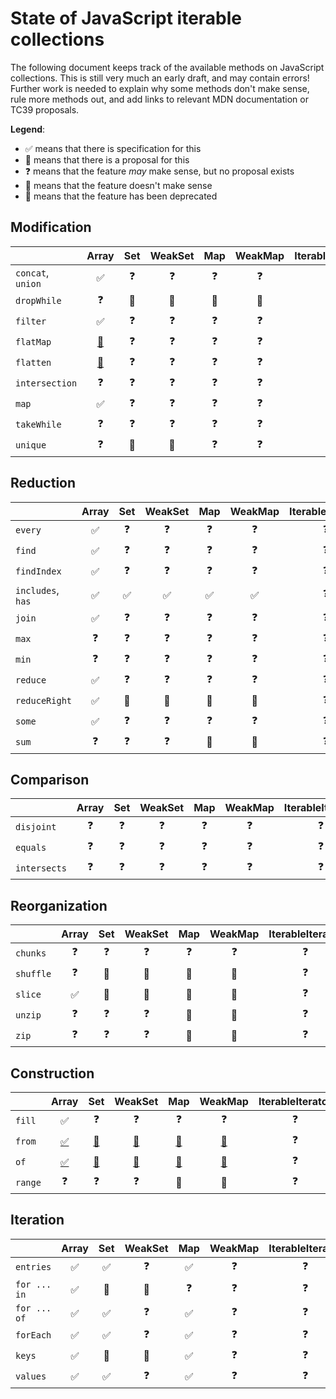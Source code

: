 # State of JavaScript iterable collections

The following document keeps track of the available methods on JavaScript collections. This is still very much an early draft, and may contain errors! Further work is needed to explain why some methods don't make sense, rule more methods out, and add links to relevant MDN documentation or TC39 proposals.

**Legend**:

- ✅ means that there is specification for this
- 🚀 means that there is a proposal for this
- ❓  means that the feature *may* make sense, but no proposal exists
- 🚧 means that the feature doesn't make sense
- 👴 means that the feature has been deprecated

## Modification

|                   |                  Array                   | **Set** | WeakSet | **Map** | WeakMap | IterableIterator |
| ----------------- | :--------------------------------------: | :-----: | :-----: | :-----: | :-----: | :--------------: |
| `concat`, `union` |                    ✅                     |    ❓    |    ❓    |    ❓    |    ❓    |        ❓         |
| `dropWhile`       |                    ❓                     |   🚧    |   🚧    |   🚧    |   🚧    |        ❓         |
| `filter`          |                    ✅                     |    ❓    |    ❓    |    ❓    |    ❓    |        ❓         |
| `flatMap`         | [🚀](https://github.com/tc39/proposal-flatMap) |    ❓    |    ❓    |    ❓    |    ❓    |        ❓         |
| `flatten`         | [🚀](https://github.com/tc39/proposal-flatMap) |    ❓    |    ❓    |    ❓    |    ❓    |        ❓         |
| `intersection`    |                    ❓                     |    ❓    |    ❓    |    ❓    |    ❓    |        ❓         |
| `map`             |                    ✅                     |    ❓    |    ❓    |    ❓    |    ❓    |        ❓         |
| `takeWhile`       |                    ❓                     |    ❓    |    ❓    |    ❓    |    ❓    |        ❓         |
| `unique`          |                    ❓                     |   🚧    |   🚧    |    ❓    |    ❓    |        ❓         |
## Reduction

|                   | Array | **Set** | WeakSet | **Map** | WeakMap | IterableIterator |
| ----------------- | :---: | :-----: | :-----: | :-----: | :-----: | :--------------: |
| `every`           |   ✅   |    ❓    |    ❓    |    ❓    |    ❓    |        ❓         |
| `find`            |   ✅   |    ❓    |    ❓    |    ❓    |    ❓    |        ❓         |
| `findIndex`       |   ✅   |    ❓    |    ❓    |    ❓    |    ❓    |        ❓         |
| `includes`, `has` |   ✅   |    ✅    |    ✅    |    ✅    |    ✅    |        ❓         |
| `join`            |   ✅   |    ❓    |    ❓    |    ❓    |    ❓    |        ❓         |
| `max`             |   ❓   |    ❓    |    ❓    |    ❓    |    ❓    |        ❓         |
| `min`             |   ❓   |    ❓    |    ❓    |    ❓    |    ❓    |        ❓         |
| `reduce`          |   ✅   |    ❓    |    ❓    |    ❓    |    ❓    |        ❓         |
| `reduceRight`     |   ✅   |   🚧    |   🚧    |   🚧    |   🚧    |        ❓         |
| `some`            |   ✅   |    ❓    |    ❓    |    ❓    |    ❓    |        ❓         |
| `sum`             |   ❓   |    ❓    |    ❓    |   🚧    |   🚧    |        ❓         |

## Comparison

|              | Array | **Set** | WeakSet | **Map** | WeakMap | IterableIterator |
| ------------ | :---: | :-----: | :-----: | :-----: | :-----: | :--------------: |
| `disjoint`   |   ❓   |    ❓    |    ❓    |    ❓    |    ❓    |        ❓         |
| `equals`     |   ❓   |    ❓    |    ❓    |    ❓    |    ❓    |        ❓         |
| `intersects` |   ❓   |    ❓    |    ❓    |    ❓    |    ❓    |        ❓         |

## Reorganization

|           | Array | **Set** | WeakSet | **Map** | WeakMap | IterableIterator |
| --------- | :---: | :-----: | :-----: | :-----: | :-----: | :--------------: |
| `chunks`  |   ❓   |    ❓    |    ❓    |    ❓    |    ❓    |        ❓         |
| `shuffle` |   ❓   |   🚧    |   🚧    |   🚧    |   🚧    |        ❓         |
| `slice`   |   ✅   |   🚧    |   🚧    |   🚧    |   🚧    |        ❓         |
| `unzip`   |   ❓   |    ❓    |    ❓    |   🚧    |   🚧    |        ❓         |
| `zip`     |   ❓   |    ❓    |    ❓    |   🚧    |   🚧    |        ❓         |

## Construction

|         |                  Array                   |                 **Set**                  |                 WeakSet                  |                 **Map**                  |                 WeakMap                  | IterableIterator |
| ------- | :--------------------------------------: | :--------------------------------------: | :--------------------------------------: | :--------------------------------------: | :--------------------------------------: | :--------------: |
| `fill`  |                    ✅                     |                    ❓                     |                    ❓                     |                    ❓                     |                    ❓                     |        ❓         |
| `from`  | [✅](https://developer.mozilla.org/en-US/docs/Web/JavaScript/Reference/Global_Objects/Array/from) | [🚀](https://github.com/tc39/proposal-setmap-offrom) | [🚀](https://github.com/tc39/proposal-setmap-offrom) | [🚀](https://github.com/tc39/proposal-setmap-offrom) | [🚀](https://github.com/tc39/proposal-setmap-offrom) |        ❓         |
| `of`    | [✅](https://developer.mozilla.org/en-US/docs/Web/JavaScript/Reference/Global_Objects/Array/of) | [🚀](https://github.com/tc39/proposal-setmap-offrom) | [🚀](https://github.com/tc39/proposal-setmap-offrom) | [🚀](https://github.com/tc39/proposal-setmap-offrom) | [🚀](https://github.com/tc39/proposal-setmap-offrom) |        ❓         |
| `range` |                    ❓                     |                    ❓                     |                    ❓                     |                    🚧                    |                    🚧                    |        ❓         |

## Iteration

|              | Array | **Set** | WeakSet | **Map** | WeakMap | IterableIterator |
| ------------ | :---: | :-----: | :-----: | :-----: | :-----: | :--------------: |
| `entries`    |   ✅   |    ✅    |    ❓    |    ✅    |    ❓    |        ❓         |
| `for ... in` |   ✅   |   🚧    |   🚧    |    ❓    |    ❓    |        ❓         |
| `for ... of` |   ✅   |    ✅    |    ❓    |    ✅    |    ❓    |        ❓         |
| `forEach`    |   ✅   |    ✅    |    ❓    |    ✅    |    ❓    |        ❓         |
| `keys`       |   ✅   |   🚧    |   🚧    |    ✅    |    ❓    |        ❓         |
| `values`     |   ✅   |    ✅    |    ❓    |    ✅    |    ❓    |        ❓         |
